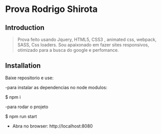 # Prova Rodrigo Shirota

## Introduction

> Prova feito usando Jquery, HTML5, CSS3 , animated css, webpack, SASS, Css loaders. 
Sou apaixonado em fazer sites responsivos, otimizado para a busca do google e perfomance.


## Installation

Baixe repositorio e use:

-para instalar as dependencias no node modulos:

$ npm i

-para rodar o projeto

$ npm run start

- Abra no browser:
http://localhost:8080


